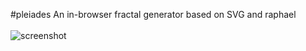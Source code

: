 #pleiades
An in-browser fractal generator based on SVG and raphael
<br />
<br />
![screenshot](https://github.com/sabof/pleiades/raw/master/screenshot.png)
